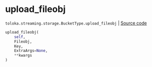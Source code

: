 # upload_fileobj
`toloka.streaming.storage.BucketType.upload_fileobj` | [Source code](https://github.com/Toloka/toloka-kit/blob/v1.1.1/src/streaming/storage.py#L149)

```python
upload_fileobj(
    self,
    Fileobj,
    Key,
    ExtraArgs=None,
    **kwargs
)
```


